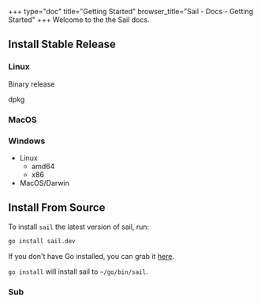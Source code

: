 +++
type="doc"
title="Getting Started"
browser_title="Sail - Docs - Getting Started"
+++
Welcome to the the Sail docs.

## Install Stable Release

### Linux
Binary release

dpkg

### MacOS

### Windows

- Linux
    - amd64
    - x86
- MacOS/Darwin

## Install From Source

To install `sail` the latest version of sail, run:

```bash
go install sail.dev
```

If you don't have Go installed, you can grab it [here](https://golang.org/dl/).

`go install` will install sail to `~/go/bin/sail`.


### Sub